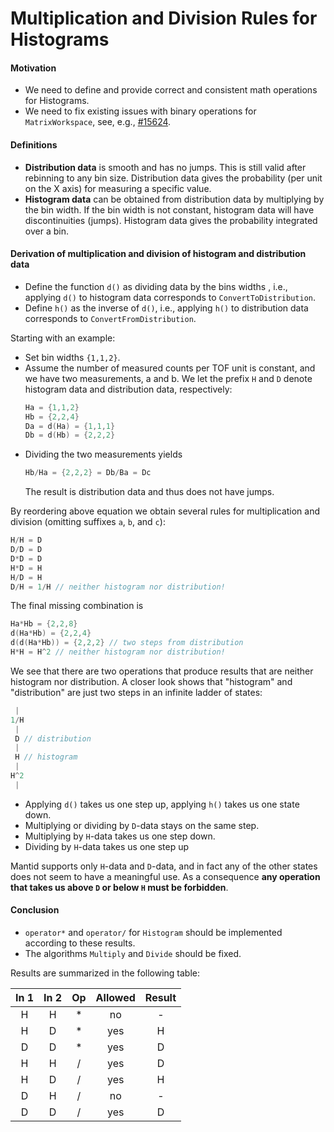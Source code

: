 # Multiplication and Division Rules for Histograms

#### Motivation

- We need to define and provide correct and consistent math operations for Histograms.
- We need to fix existing issues with binary operations for `MatrixWorkspace`, see, e.g., [#15624](https://github.com/mantidproject/mantid/issues/15624).

#### Definitions

- **Distribution data** is smooth and has no jumps.
  This is still valid after rebinning to any bin size.
  Distribution data gives the probability (per unit on the X axis) for measuring a specific value.
- **Histogram data** can be obtained from distribution data by multiplying by the bin width.
  If the bin width is not constant, histogram data will have discontinuities (jumps).
  Histogram data gives the probability integrated over a bin.

#### Derivation of multiplication and division of histogram and distribution data

- Define the function `d()` as dividing data by the bins widths , i.e., applying `d()` to histogram data corresponds to `ConvertToDistribution`.
- Define `h()` as the inverse of `d()`, i.e., applying `h()` to distribution data corresponds to `ConvertFromDistribution`.

Starting with an example:

- Set bin widths `{1,1,2}`.
- Assume the number of measured counts per TOF unit is constant, and we have two measurements, a and b.
  We let the prefix `H` and `D` denote histogram data and distribution data, respectively:
  ```cpp
  Ha = {1,1,2}
  Hb = {2,2,4}
  Da = d(Ha) = {1,1,1}
  Db = d(Hb) = {2,2,2}
  ```
- Dividing the two measurements yields
  ```cpp
  Hb/Ha = {2,2,2} = Db/Ba = Dc
  ```
  The result is distribution data and thus does not have jumps.

By reordering above equation we obtain several rules for multiplication and division (omitting suffixes `a`, `b`, and `c`):

```cpp
H/H = D
D/D = D
D*D = D
H*D = H
H/D = H
D/H = 1/H // neither histogram nor distribution!
```

The final missing combination is

```cpp
Ha*Hb = {2,2,8}
d(Ha*Hb) = {2,2,4}
d(d(Ha*Hb)) = {2,2,2} // two steps from distribution
H*H = H^2 // neither histogram nor distribution!
```

We see that there are two operations that produce results that are neither histogram nor distribution.
A closer look shows that "histogram" and "distribution" are just two steps in an infinite ladder of states:

```cpp
 |
1/H
 |
 D // distribution
 |
 H // histogram
 |
H^2
 |
```

- Applying `d()` takes us one step up, applying `h()` takes us one state down.
- Multiplying or dividing by `D`-data stays on the same step.
- Multiplying by `H`-data takes us one step down.
- Dividing by `H`-data takes us one step up

Mantid supports only `H`-data and `D`-data, and in fact any of the other states does not seem to have a meaningful use.
As a consequence **any operation that takes us above `D` or below `H` must be forbidden**.

#### Conclusion

- `operator*` and `operator/` for `Histogram` should be implemented according to these results.
- The algorithms `Multiply` and `Divide` should be fixed.

Results are summarized in the following table:

| In 1 | In 2 | Op | Allowed | Result |
|:-:|:-:|:-:|:-:|:-:|
| H | H | * | no  | - |
| H | D | * | yes | H |
| D | D | * | yes | D |
| H | H | / | yes | D |
| H | D | / | yes | H |
| D | H | / | no  | - |
| D | D | / | yes | D |
